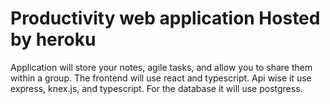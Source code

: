 # Productivity web application Hosted by heroku

Application will store your notes, agile tasks, and allow you to share them within a group. The frontend will use react and typescript. Api wise it use express, knex.js, and typescript. For the database it will use postgress.